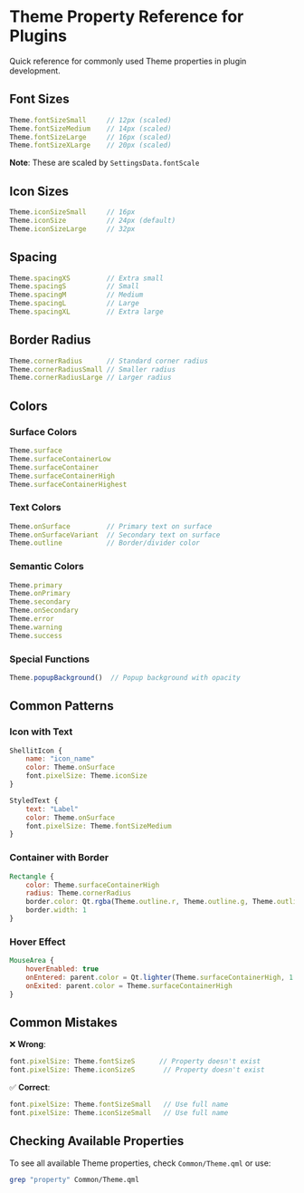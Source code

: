 # Theme Property Reference for Plugins

Quick reference for commonly used Theme properties in plugin development.

## Font Sizes

```qml
Theme.fontSizeSmall     // 12px (scaled)
Theme.fontSizeMedium    // 14px (scaled)
Theme.fontSizeLarge     // 16px (scaled)
Theme.fontSizeXLarge    // 20px (scaled)
```

**Note**: These are scaled by `SettingsData.fontScale`

## Icon Sizes

```qml
Theme.iconSizeSmall     // 16px
Theme.iconSize          // 24px (default)
Theme.iconSizeLarge     // 32px
```

## Spacing

```qml
Theme.spacingXS         // Extra small
Theme.spacingS          // Small
Theme.spacingM          // Medium
Theme.spacingL          // Large
Theme.spacingXL         // Extra large
```

## Border Radius

```qml
Theme.cornerRadius      // Standard corner radius
Theme.cornerRadiusSmall // Smaller radius
Theme.cornerRadiusLarge // Larger radius
```

## Colors

### Surface Colors
```qml
Theme.surface
Theme.surfaceContainerLow
Theme.surfaceContainer
Theme.surfaceContainerHigh
Theme.surfaceContainerHighest
```

### Text Colors
```qml
Theme.onSurface         // Primary text on surface
Theme.onSurfaceVariant  // Secondary text on surface
Theme.outline           // Border/divider color
```

### Semantic Colors
```qml
Theme.primary
Theme.onPrimary
Theme.secondary
Theme.onSecondary
Theme.error
Theme.warning
Theme.success
```

### Special Functions
```qml
Theme.popupBackground()  // Popup background with opacity
```

## Common Patterns

### Icon with Text
```qml
ShellitIcon {
    name: "icon_name"
    color: Theme.onSurface
    font.pixelSize: Theme.iconSize
}

StyledText {
    text: "Label"
    color: Theme.onSurface
    font.pixelSize: Theme.fontSizeMedium
}
```

### Container with Border
```qml
Rectangle {
    color: Theme.surfaceContainerHigh
    radius: Theme.cornerRadius
    border.color: Qt.rgba(Theme.outline.r, Theme.outline.g, Theme.outline.b, 0.08)
    border.width: 1
}
```

### Hover Effect
```qml
MouseArea {
    hoverEnabled: true
    onEntered: parent.color = Qt.lighter(Theme.surfaceContainerHigh, 1.1)
    onExited: parent.color = Theme.surfaceContainerHigh
}
```

## Common Mistakes

❌ **Wrong**:
```qml
font.pixelSize: Theme.fontSizeS      // Property doesn't exist
font.pixelSize: Theme.iconSizeS       // Property doesn't exist
```

✅ **Correct**:
```qml
font.pixelSize: Theme.fontSizeSmall   // Use full name
font.pixelSize: Theme.iconSizeSmall   // Use full name
```

## Checking Available Properties

To see all available Theme properties, check `Common/Theme.qml` or use:

```bash
grep "property" Common/Theme.qml
```
